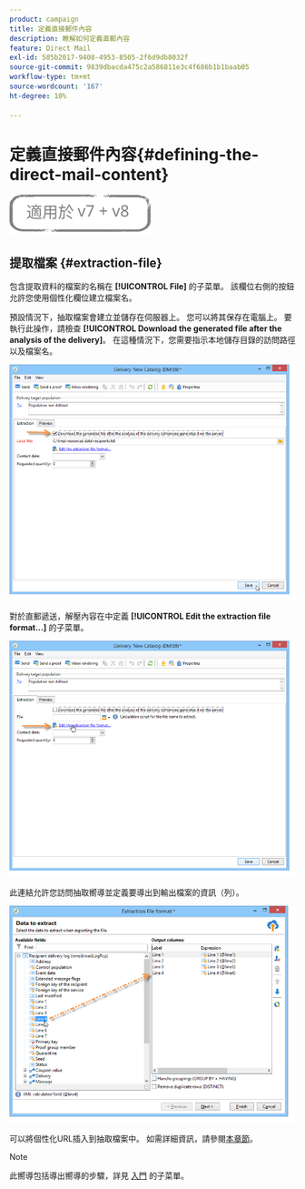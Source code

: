 ```yaml
---
product: campaign
title: 定義直接郵件內容
description: 瞭解如何定義直郵內容
feature: Direct Mail
exl-id: 585b2017-9408-4953-8505-2f6d9db8032f
source-git-commit: 9839dbacda475c2a586811e3c4f686b1b1baab05
workflow-type: tm+mt
source-wordcount: '167'
ht-degree: 10%

---
```


# 定義直接郵件內容{#defining-the-direct-mail-content}

![](../../assets/common.svg)

## 提取檔案 {#extraction-file}

包含提取資料的檔案的名稱在 **[!UICONTROL File]** 的子菜單。 該欄位右側的按鈕允許您使用個性化欄位建立檔案名。

預設情況下，抽取檔案會建立並儲存在伺服器上。 您可以將其保存在電腦上。 要執行此操作，請檢查 **[!UICONTROL Download the generated file after the analysis of the delivery]**。 在這種情況下，您需要指示本地儲存目錄的訪問路徑以及檔案名。

![](assets/s_ncs_user_mail_delivery_local_file.png)

對於直郵遞送，解壓內容在中定義 **[!UICONTROL Edit the extraction file format...]** 的子菜單。

![](assets/s_ncs_user_mail_delivery_format_link.png)

此連結允許您訪問抽取嚮導並定義要導出到輸出檔案的資訊（列）。

![](assets/s_ncs_user_mail_delivery_format_wz.png)

可以將個性化URL插入到抽取檔案中。 如需詳細資訊，請參閱[本章節](../../web/using/publishing-a-web-form.md)。

>[!NOTE]
>
>此嚮導包括導出嚮導的步驟，詳見 [入門](../../platform/using/executing-export-jobs.md) 的子菜單。
